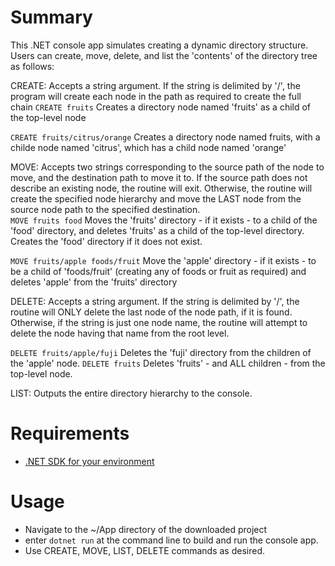 ﻿# Summary
This .NET console app simulates creating a dynamic directory structure.  Users can create, move, delete, and list the 
'contents' of the directory tree as follows:

CREATE: Accepts a string argument.  If the string is delimited by '/', the program
will create each node in the path as required to create the full chain
`CREATE fruits` Creates a directory node named 'fruits' as a child of the top-level node

`CREATE fruits/citrus/orange` Creates a directory node named fruits, with a childe node named 'citrus', which has a child node named 'orange'

MOVE: Accepts two strings corresponding to the source path of the node to move, and the destination
path to move it to.  If the source path does not describe an existing node, the routine will exit. Otherwise,
the routine will create the specified node hierarchy and move the LAST node from the source node path to the specified
destination.  
`MOVE fruits food` Moves the 'fruits' directory - if it exists - to a child of the 'food' directory, and deletes 'fruits' as a child of the top-level directory.
Creates the 'food' directory if it does not exist.

`MOVE fruits/apple foods/fruit` Move the 'apple' directory - if it exists - to be a child of 'foods/fruit' (creating any of foods or fruit as required)
and deletes 'apple' from the 'fruits' directory

DELETE: Accepts a string argument.  If the string is delimited by '/', the routine will ONLY delete
the last node of the node path, if it is found.  Otherwise, if the string is just one node name, the routine will attempt
to delete the node having that name from the root level.

`DELETE fruits/apple/fuji` Deletes the 'fuji' directory from the children of the 'apple' node.
`DELETE fruits` Deletes 'fruits' - and ALL children - from the top-level node.

LIST: Outputs the entire directory hierarchy to the console.

# Requirements
- [.NET SDK for your environment](https://dotnet.microsoft.com/en-us/download)

# Usage
- Navigate to the ~/App directory of the downloaded project
- enter `dotnet run` at the command line to build and run the console app.
- Use CREATE, MOVE, LIST, DELETE commands as desired.